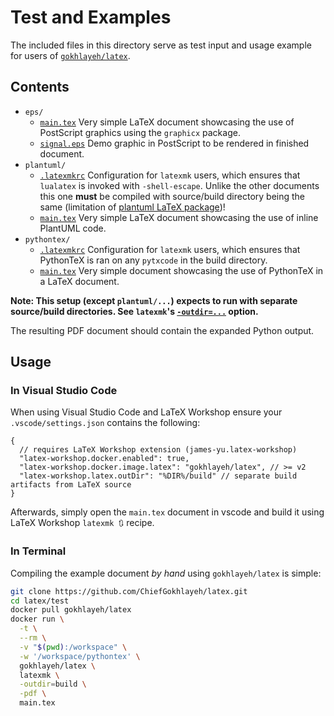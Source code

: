 # Test and Examples

The included files in this directory serve as test input and usage example for users of [`gokhlayeh/latex`](https://hub.docker.com/r/gokhlayeh/latex).

## Contents

- `eps/`
  - [`main.tex`](eps/main.tex) Very simple LaTeX document showcasing the use of PostScript graphics using the `graphicx` package.
  - [`signal.eps`](eps/signal.eps) Demo graphic in PostScript to be rendered in finished document.
- `plantuml/`
  - [`.latexmkrc`](plantuml/.latexmkrc) Configuration for `latexmk` users, which ensures that `lualatex` is invoked with `-shell-escape`. Unlike the other documents this one **must** be compiled with source/build directory being the same (limitation of [plantuml LaTeX package](https://github.com/koppor/plantuml))!
  - [`main.tex`](plantuml/main.tex) Very simple LaTeX document showcasing the use of inline PlantUML code.
- `pythontex/`
  - [`.latexmkrc`](pythontex/.latexmkrc) Configuration for `latexmk` users, which ensures that PythonTeX is ran on any `pytxcode` in the build directory.
  - [`main.tex`](pythontex/main.tex) Very simple document showcasing the use of PythonTeX in a LaTeX document.

**Note: This setup (except `plantuml/...`) expects to run with separate source/build directories. See `latexmk`'s [`-outdir=...`](https://helpmanual.io/man1/latexmk-L/) option.**

The resulting PDF document should contain the expanded Python output.

## Usage

### In Visual Studio Code

When using Visual Studio Code and LaTeX Workshop ensure your `.vscode/settings.json` contains the following:

```jsonc
{
  // requires LaTeX Workshop extension (james-yu.latex-workshop)
  "latex-workshop.docker.enabled": true,
  "latex-workshop.docker.image.latex": "gokhlayeh/latex", // >= v2
  "latex-workshop.latex.outDir": "%DIR%/build" // separate build artifacts from LaTeX source
}
```

Afterwards, simply open the `main.tex` document in vscode and build it using LaTeX Workshop `latexmk 🔃` recipe.

### In Terminal

Compiling the example document _by hand_ using `gokhlayeh/latex` is simple:

```sh
git clone https://github.com/ChiefGokhlayeh/latex.git
cd latex/test
docker pull gokhlayeh/latex
docker run \
  -t \
  --rm \
  -v "$(pwd):/workspace" \
  -w '/workspace/pythontex' \
  gokhlayeh/latex \
  latexmk \
  -outdir=build \
  -pdf \
  main.tex
```
